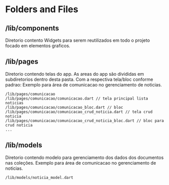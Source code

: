 # Folders and Files

## /lib/components
Diretorio contento Widgets para serem reutilizados em todo o projeto focado em elementos graficos.

## /lib/pages
Diretorio contendo telas do app. As areas do app são divididas em subdiretorios dentro desta pasta. Com a respectiva tela/bloc conforme padrao:
Exemplo para área de comunicacao no gerenciamento de noticias.
~~~
/lib/pages/comunicacao
/lib/pages/comunicacao/comunicacao.dart // tela principal lista noticias
/lib/pages/comunicacao/comunicacao_bloc.dart // bloc
/lib/pages/comunicacao/comunicacao_crud_noticia.dart // tela crud noticia
/lib/pages/comunicacao/comunicacao_crud_noticia_bloc.dart // bloc para crud noticia
...
~~~

## /lib/models
Diretorio contendo modelo para gerenciamento dos dados dos documentos nas coleções.
Exemplo para área de comunicacao no gerenciamento de noticias.
~~~
/lib/models/noticia_model.dart
~~~
